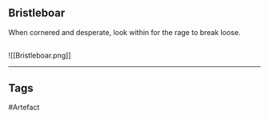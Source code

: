 ## Bristleboar
When cornered and desperate, look within for the rage to break loose.
## 
![[Bristleboar.png]]

---
## Tags
#Artefact